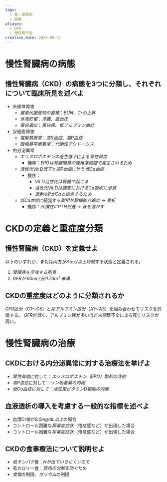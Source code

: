 ```yaml
---
tags:
  - 腎・尿路系
  - 疾患
aliases:
  - CKD
  - 慢性腎不全
creation_date: 2025-09-21
---
```


# 慢性腎臓病の病態
## 慢性腎臓病（CKD）の病態を3つに分類し、それぞれについて臨床所見を述べよ
- 糸球体障害
	- *窒素代謝産物の蓄積*：*BUN、Crの上昇*
	- *体液貯留*：*浮腫*、*高血圧*
	- *蛋白漏出*：*蛋白尿*、*低アルブミン血症*
- 尿細管障害
	- *電解質異常*：*高K血症*、*高P血症*
	- *酸塩基平衡異常*：*代謝性アシドーシス*
- 内分泌異常
	- *エリスロポエチンの産生低下*による*腎性貧血*
		- 機序：*EPOは腎臓間質の線維芽細胞で産生される*ため
	- *活性化Vit.D低下*と*高P血症*に伴う*低Ca血症*
		- 機序：
			- *Vit.D活性化は腎臓で起こる*
			- *活性化Vit.Dは腸管におけるCa吸収に必須*
			- *過剰なPがCaと結合するため*
	-  *低Ca血症*に続発する*副甲状腺機能亢進症* → *骨折*
		- 機序：*代償性にPTH亢進 → 骨を溶かす*

# CKDの定義と重症度分類

## 慢性腎臓病（CKD）を定義せよ
以下のいずれか、または両方が*3ヶ月以上持続*する状態と定義される。
1.  *腎障害を示唆する所見*
2.  *GFRが 60mL/分/1.73m² 未満*

## CKDの重症度はどのように分類されるか
*GFR区分*（G1〜G5）と*尿アルブミン区分*（A1〜A3）を組み合わせてリスクを評価する。
*GFR*が*低*く、アルブミン尿が多いほど末期腎不全による死亡リスクが高い。

# 慢性腎臓病の治療
## CKDにおける内分泌異常に対する治療法を挙げよ
- *腎性貧血*に対して：*エリスロポエチン（EPO）製剤の注射*
- *高P血症*に対して：*リン吸着薬の内服*
- *低Ca血症に対して*：*活性型ビタミンD製剤の内服*

## 血液透析の導入を考慮する一般的な指標を述べよ
- 血清Cr値が*8.0mg/dL以上*の場合
- コントロール困難な*尿毒症症状*（倦怠感など）が出現した場合
- コントロール困難な*尿毒症症状*（倦怠感など）が出現した場合

## CKDの食事療法について説明せよ
- *低タンパク*食：*Nが出ていきにくい*ので
- 高カロリー食：*筋肉の分解を防ぐ*ため
- *食塩*の制限、*カリウム*の制限